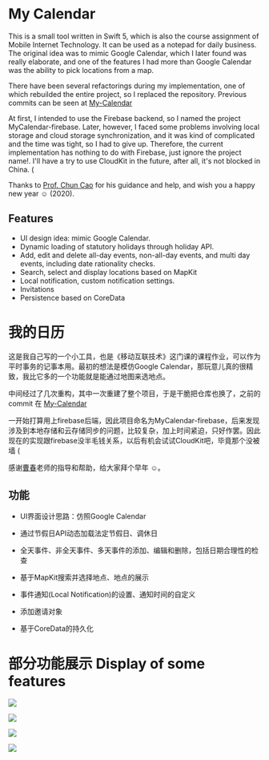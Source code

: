 

# My Calendar

This is a small tool written in Swift 5, which is also the course assignment of Mobile Internet Technology. It can be used as a notepad for daily business. The original idea was to mimic Google Calendar, which I later found was really elaborate,  and one of the features I had more than Google Calendar was the ability to pick locations from a map.

There have been several refactorings during my implementation, one of which rebuilded the entire project, so I replaced the repository. Previous commits can be seen at [My-Calendar](https://github.com/KSDeng/My-Calendar)

At first, I intended to use the Firebase backend, so I named the project MyCalendar-firebase. Later, however, I faced some problems involving local storage and cloud storage synchronization, and it was kind of complicated and the time was tight, so I had to give up. Therefore, the current implementation has nothing to do with Firebase, just ignore the project name!. I'll have a try to use CloudKit in the future, after all, it's not blocked in China. (

Thanks to [Prof. Chun Cao](ccao.cc) for his guidance and help, and wish you a happy new year ☺ (2020).

## Features

* UI design idea: mimic Google Calendar.
* Dynamic loading of statutory holidays through holiday API.
* Add, edit and delete all-day events, non-all-day events, and multi day events, including date rationality checks.
* Search, select and display locations based on MapKit
* Local notification, custom notification settings.
* Invitations
* Persistence based on CoreData



# 我的日历

这是我自己写的一个小工具，也是《移动互联技术》这门课的课程作业，可以作为平时事务的记事本用。最初的想法是模仿Google Calendar，那玩意儿真的很精致，我比它多的一个功能就是能通过地图来选地点。

中间经过了几次重构，其中一次重建了整个项目，于是干脆把仓库也换了，之前的commit 在 [My-Calendar](https://github.com/KSDeng/My-Calendar)

一开始打算用上firebase后端，因此项目命名为MyCalendar-firebase，后来发现涉及到本地存储和云存储同步的问题，比较复杂，加上时间紧迫，只好作罢。因此现在的实现跟firebase没半毛钱关系，以后有机会试试CloudKit吧，毕竟那个没被墙 (

感谢[曹春](ccao.cc)老师的指导和帮助，给大家拜个早年 ☺。

##  功能

* UI界面设计思路：仿照Google Calendar
* 通过节假日API动态加载法定节假日、调休日

* 全天事件、非全天事件、多天事件的添加、编辑和删除，包括日期合理性的检查
* 基于MapKit搜索并选择地点、地点的展示
* 事件通知(Local Notification)的设置、通知时间的自定义
* 添加邀请对象
* 基于CoreData的持久化



# 部分功能展示 Display of some features

![](https://github.com/KSDeng/My-Calendar2/blob/master/pic/multi-day-task.JPG?raw=true)



![](https://github.com/KSDeng/My-Calendar2/blob/master/pic/addTask.JPG?raw=true)

![](https://github.com/KSDeng/My-Calendar2/blob/master/pic/map.JPG?raw=true)



![](https://github.com/KSDeng/My-Calendar2/blob/master/pic/noti_present.JPG?raw=true)











